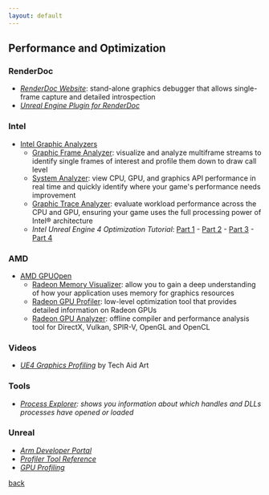 ```yaml
---
layout: default
---
```


## Performance and Optimization

### RenderDoc

* _[RenderDoc Website](https://renderdoc.org)_: stand-alone graphics debugger that allows single-frame capture and detailed introspection
* _[Unreal Engine Plugin for RenderDoc](https://docs.unrealengine.com/en-US/TestingAndOptimization/PerformanceAndProfiling/RenderDoc/index.html)_

### Intel

* [Intel Graphic Analyzers](https://software.intel.com/content/www/us/en/develop/tools/graphics-performance-analyzers.html)
  * [Graphic Frame Analyzer](https://software.intel.com/content/www/us/en/develop/tools/graphics-performance-analyzers/graphics-frame-analyzer.html): visualize and analyze multiframe streams to identify single frames of interest and profile them down to draw call level
  * [System Analyzer](https://software.intel.com/content/www/us/en/develop/tools/graphics-performance-analyzers/system-analyzer.html): view CPU, GPU, and graphics API performance in real time and quickly identify where your game's performance needs improvement
  * [Graphic Trace Analyzer](https://software.intel.com/content/www/us/en/develop/tools/graphics-performance-analyzers/graphics-trace-analyzer.html): evaluate workload performance across the CPU and GPU, ensuring your game uses the full processing power of Intel® architecture
  * _Intel Unreal Engine 4 Optimization Tutorial_: [Part 1](https://software.intel.com/content/www/us/en/develop/articles/unreal-engine-4-optimization-tutorial-part-1.html) - [Part 2](https://software.intel.com/content/www/us/en/develop/articles/unreal-engine-4-optimization-tutorial-part-2.html) - [Part 3](https://software.intel.com/content/www/us/en/develop/articles/unreal-engine-4-optimization-tutorial-part-3.html) - [Part 4](https://software.intel.com/content/www/us/en/develop/articles/unreal-engine-4-optimization-tutorial-part-4.html)

### AMD

* [AMD GPUOpen](https://gpuopen.com/tools/)
  * [Radeon Memory Visualizer](https://gpuopen.com/rmv/): allow you to gain a deep understanding of how your application uses memory for graphics resources
  * [Radeon GPU Profiler](https://gpuopen.com/rgp/): low-level optimization tool that provides detailed information on Radeon GPUs
  * [Radeon GPU Analyzer](https://gpuopen.com/rga/): offline compiler and performance analysis tool for DirectX, Vulkan, SPIR-V, OpenGL and OpenCL

### Videos

* _[UE4 Graphics Profiling](https://www.youtube.com/watch?v=H9Yb8Y2-Kng&list=PLF8ktr3i-U4A7vuQ6TXPr3f-bhmy6xM3S)_ by Tech Aid Art

### Tools

* _[Process Explorer](https://docs.microsoft.com/it-it/sysinternals/downloads/process-explorer): shows you information about which handles and DLLs processes have opened or loaded_

### Unreal

* _[Arm Developer Portal](https://developer.arm.com/solutions/graphics-and-gaming/gaming-engine/unreal-engine)_
* _[Profiler Tool Reference](https://docs.unrealengine.com/en-US/Engine/Performance/Profiler/index.html)_
* _[GPU Profiling](https://docs.unrealengine.com/en-US/Engine/Performance/GPU/index.html)_

[back](../)
